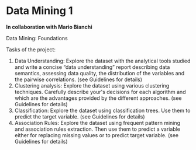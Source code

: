 # Data Mining 1
**In collaboration with Mario Bianchi**

Data Mining: Foundations

Tasks of the project:
1. Data Understanding: Explore the dataset with the analytical tools studied and write a concise “data understanding” report describing data semantics, assessing data quality, the distribution of the variables and the pairwise correlations. (see Guidelines for details)
2. Clustering analysis: Explore the dataset using various clustering techniques. Carefully describe your's decisions for each algorithm and which are the advantages provided by the different approaches. (see Guidelines for details)
3. Classification: Explore the dataset using classification trees. Use them to predict the target variable. (see Guidelines for details)
4. Association Rules: Explore the dataset using frequent pattern mining and association rules extraction. Then use them to predict a variable either for replacing missing values or to predict target variable. (see Guidelines for details)
